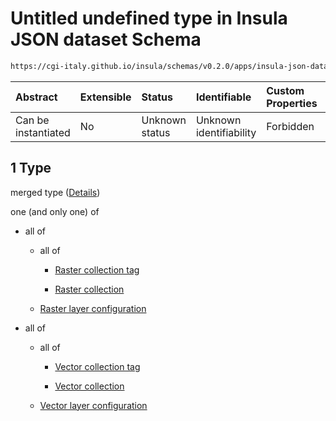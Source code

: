 # Untitled undefined type in Insula JSON dataset Schema

```txt
https://cgi-italy.github.io/insula/schemas/v0.2.0/apps/insula-json-dataset.schema.json#/allOf/1
```



| Abstract            | Extensible | Status         | Identifiable            | Custom Properties | Additional Properties | Access Restrictions | Defined In                                                                                               |
| :------------------ | :--------- | :------------- | :---------------------- | :---------------- | :-------------------- | :------------------ | :------------------------------------------------------------------------------------------------------- |
| Can be instantiated | No         | Unknown status | Unknown identifiability | Forbidden         | Allowed               | none                | [insula-json-dataset.schema.json\*](schemas/apps/insula-json-dataset.schema.json "open original schema") |

## 1 Type

merged type ([Details](insula-json-dataset-allof-1.md))

one (and only one) of

* all of

  * all of

    * [Raster collection tag](platform-collection-defs-raster-collection-tag.md "check type definition")

    * [Raster collection](raster-collection.md "check type definition")

  * [Raster layer configuration](insula-json-raster-dataset-allof-raster-layer-configuration.md "check type definition")

* all of

  * all of

    * [Vector collection tag](platform-collection-defs-vector-collection-tag.md "check type definition")

    * [Vector collection](vector-collection.md "check type definition")

  * [Vector layer configuration](insula-json-vector-dataset-allof-vector-layer-configuration.md "check type definition")
